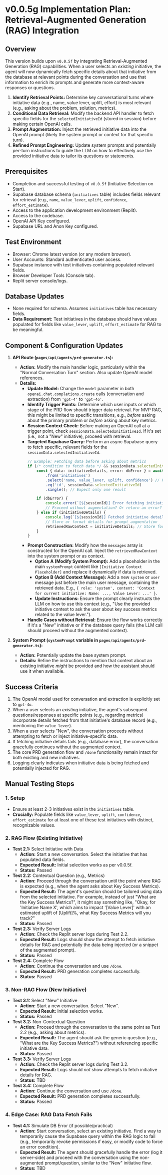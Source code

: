 # v0.0.5g Implementation Plan: Retrieval-Augmented Generation (RAG) Integration

## Overview

This version builds upon `v0.0.5f` by integrating Retrieval-Augmented Generation (RAG) capabilities. When a user selects an *existing* initiative, the agent will now dynamically fetch specific details about that initiative from the database at relevant points during the conversation and use that information to enrich its prompts and generate more context-aware responses or questions.

1.  **Identify Retrieval Points:** Determine key conversational turns where initiative data (e.g., name, value lever, uplift, effort) is most relevant (e.g., asking about the problem, solution, metrics).
2.  **Conditional Data Retrieval:** Modify the backend API handler to fetch specific fields for the `selectedInitiativeId` (stored in session) before making certain OpenAI calls.
3.  **Prompt Augmentation:** Inject the retrieved initiative data into the OpenAI prompt (likely the system prompt or context for that specific turn).
4.  **Refined Prompt Engineering:** Update system prompts and potentially per-turn instructions to guide the LLM on how to effectively *use* the provided initiative data to tailor its questions or statements.

## Prerequisites

-   Completion and successful testing of `v0.0.5f` (Initiative Selection on Start).
-   Supabase database schema (`initiatives` table) includes fields relevant for retrieval (e.g., `name`, `value_lever`, `uplift`, `confidence`, `effort_estimate`).
-   Access to the application development environment (Replit).
-   Access to the codebase.
-   OpenAI API Key configured.
-   Supabase URL and Anon Key configured.

## Test Environment

-   Browser: Chrome latest version (or any modern browser).
-   User Accounts: Standard authenticated user access.
-   Supabase instance with test initiatives containing populated relevant fields.
-   Browser Developer Tools (Console tab).
-   Replit server console/logs.

## Database Updates

-   None required for schema. Assumes `initiatives` table has necessary fields.
-   **Data Requirement:** Test initiatives in the database should have values populated for fields like `value_lever`, `uplift`, `effort_estimate` for RAG to be meaningful.

## Component & Configuration Updates

1.  **API Route (`pages/api/agents/prd-generator.ts`):**
    *   **Action:** Modify the main handler logic, particularly within the "Normal Conversation Turn" section. Also update OpenAI model references.
    *   **Details:**
        *   **Update Model:** Change the `model` parameter in both `openai.chat.completions.create` calls (conversation and extraction) from `'gpt-4'` to `'gpt-4o'`.
        *   **Identify Trigger Points:** Determine which user inputs or which stage of the PRD flow should trigger data retrieval. For MVP RAG, this might be limited to specific transitions, e.g., *before* asking about the primary problem or *before* asking about key metrics.
        *   **Session Context Check:** Before making an OpenAI call at a trigger point, check `sessionData.selectedInitiativeId`. If it's set (i.e., not a "New" initiative), proceed with retrieval.
        *   **Targeted Supabase Query:** Perform an async Supabase query to fetch specific, relevant fields for the `sessionData.selectedInitiativeId`.
            ```typescript
            // Example: Fetching data before asking about metrics
            if (/* condition to fetch data */ && sessionData.selectedInitiativeId) {
                const { data: initiativeDetails, error: dbError } = await supabase
                    .from('initiatives')
                    .select('name, value_lever, uplift, confidence') // Fetch only relevant fields
                    .eq('id', sessionData.selectedInitiativeId)
                    .single(); // Expect only one result

                if (dbError) {
                    console.error(`[${sessionId}] Error fetching initiative details for RAG:`, dbError);
                    // Proceed without augmentation? Or return an error?
                } else if (initiativeDetails) {
                    console.log(`[${sessionId}] Fetched initiative details for RAG.`);
                    // Store or format details for prompt augmentation
                    retrievedRawContext = initiativeDetails; // Store for prompt injection
                }
            }
            ```
        *   **Prompt Construction:** Modify how the `messages` array is constructed for the OpenAI call. Inject the `retrievedRawContext` into the system prompt or as context.
            *   **Option A (Modify System Prompt):** Add a placeholder in the main `systemPrompt` content like `[Initiative Context Placeholder]` and replace it dynamically if data is retrieved.
            *   **Option B (Add Context Message):** Add a new `system` or `user` message just before the main user message, containing the retrieved data. E.g., `{ role: 'system', content: 'Context for current initiative: Name: ..., Value Lever: ...' }`.
            *   **Update Instructions:** Ensure the prompt clearly instructs the LLM on how to use this context (e.g., "Use the provided initiative context to ask the user about key success metrics related to the value lever.").
        *   **Handle Cases without Retrieval:** Ensure the flow works correctly if it's a "New" initiative or if the database query fails (the LLM call should proceed without the augmented context).

2.  **System Prompt (`systemPrompt` variable in `pages/api/agents/prd-generator.ts`):**
    *   **Action:** Potentially update the base system prompt.
    *   **Details:** Refine the instructions to mention that context about an existing initiative *might* be provided and how the assistant should use it when available.

## Success Criteria

1.  The OpenAI model used for conversation and extraction is explicitly set to `gpt-4o`.
2.  When a user selects an *existing* initiative, the agent's subsequent questions/responses at specific points (e.g., regarding metrics) incorporate details fetched from that initiative's database record (e.g., mentioning the `value_lever`).
3.  When a user selects "New", the conversation proceeds without attempting to fetch or inject initiative-specific data.
4.  If fetching initiative details fails (e.g., database error), the conversation gracefully continues without the augmented context.
5.  The core PRD generation flow and `/done` functionality remain intact for both existing and new initiatives.
6.  Logging clearly indicates when initiative data is being fetched and potentially injected for RAG.

## Manual Testing Steps

### 1. Setup
-   Ensure at least 2-3 initiatives exist in the `initiatives` table.
-   **Crucially:** Populate fields like `value_lever`, `uplift`, `confidence`, `effort_estimate` for at least one of these test initiatives with distinct, recognizable values.

### 2. RAG Flow (Existing Initiative)
-   **Test 2.1:** Select Initiative with Data
    -   **Action:** Start a new conversation. Select the initiative that has populated data fields.
    -   **Expected Result:** Initial selection works as per v0.0.5f.
    -   **Status:** Passed
-   **Test 2.2:** Contextual Question (e.g., Metrics)
    -   **Action:** Proceed through the conversation until the point where RAG is expected (e.g., when the agent asks about Key Success Metrics).
    -   **Expected Result:** The agent's question should be tailored using data from the selected initiative. For example, instead of just "What are the Key Success Metrics?", it might say something like, "Okay, for 'Initiative Name X', which aims to impact '[Value Lever]' with an estimated uplift of [Uplift]%, what Key Success Metrics will you track?"
    -   **Status:** Passed
-   **Test 2.3:** Verify Server Logs
    -   **Action:** Check the Replit server logs during Test 2.2.
    -   **Expected Result:** Logs should show the attempt to fetch initiative details for RAG and potentially the data being injected (or a snippet of the augmented prompt).
    -   **Status:** Passed
-   **Test 2.4:** Complete Flow
    -   **Action:** Continue the conversation and use `/done`.
    -   **Expected Result:** PRD generation completes successfully.
    -   **Status:** Passed

### 3. Non-RAG Flow (New Initiative)
-   **Test 3.1:** Select "New" Initiative
    -   **Action:** Start a new conversation. Select "New".
    -   **Expected Result:** Initial selection works.
    -   **Status:** Passed
-   **Test 3.2:** Non-Contextual Question
    -   **Action:** Proceed through the conversation to the same point as Test 2.2 (e.g., asking about metrics).
    -   **Expected Result:** The agent should ask the generic question (e.g., "What are the Key Success Metrics?") without referencing specific initiative data.
    -   **Status:** Passed
-   **Test 3.3:** Verify Server Logs
    -   **Action:** Check the Replit server logs during Test 3.2.
    -   **Expected Result:** Logs should *not* show attempts to fetch initiative details for RAG.
    -   **Status:** TBD
-   **Test 3.4:** Complete Flow
    -   **Action:** Continue the conversation and use `/done`.
    -   **Expected Result:** PRD generation completes successfully.
    -   **Status:** Passed

### 4. Edge Case: RAG Data Fetch Fails
-   **Test 4.1:** Simulate DB Error (if possible/practical)
    -   **Action:** Start conversation, select an existing initiative. Find a way to temporarily cause the Supabase query within the RAG logic to fail (e.g., temporarily revoke permissions if easy, or modify code to force an error condition).
    -   **Expected Result:** The agent should gracefully handle the error (log it server-side) and proceed with the conversation using the non-augmented prompt/question, similar to the "New" initiative flow.
    -   **Status:** TBD 